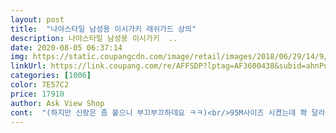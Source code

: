 ```yaml
---
layout: post 
title:  "나야스타일 남성용 이시가키 래쉬가드 상의" 
description: 나야스타일 남성용 이시가키  ..
date: 2020-08-05 06:37:14 
img: https://static.coupangcdn.com/image/retail/images/2018/06/29/14/9/07c0eed7-5022-4030-8b00-9a1f20353808.jpg 
linkUrl: https://link.coupang.com/re/AFFSDP?lptag=AF3600438&subid=ahnPublicAsk&pageKey=105189897&itemId=318844381&vendorItemId=3782333764&traceid=V0-113-601f6be12603b899 
categories: [1006] 
color: 7E57C2 
price: 17910 
author: Ask View Shop 
cont:  "(하지만 신랑은 좀 붙으니 부끄부끄하데요 ㅋㅋ)<br/>95M사이즈 시켰는데 쫙 달라붙지 않고<br/>사진이랑 비슷합니다.<br/><br/>살도 좀 있고요 ㅎㅎ 배도 좀 나와서 곰돌이몸매임 ㅋㅋ<br/>살짝 여유있어서 아들이 편하다고 합니다.<br/><br/>신랑은 덩치가 좀 있습니다<br/>싸이즈가 안맞을까봐 걱정했는데 실제 입어보니 딱 맞아 좋습니다.<br/><br/>아들이 괌여행서 잘입었습니다.<br/><br/>오히려 루즈핏 래시가드보다 저는 이 핏이 더 날씬해보이는거 같더라고요 어차피 물에 들어가면 몸에 붙으니.<br/>.<br/><br/>완전히 딱 붙는 핏은 아니네요 ㅎㅎ<br/>작진 않을까 걱정했는데 소매는 좀 길고<br/>전제척으로 짱짱하니 너무 만족합니다!!<br/>제가 산거 보더니 신랑이 이쁘데요 ㅋㅋ 자기도 사달래요<br/>티는 보통 110? 입어요<br/>휴가때 기대됩니다.<br/><br/>" 
---
```

